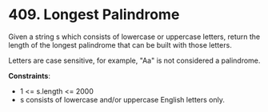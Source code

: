 # 409. Longest Palindrome

Given a string s which consists of lowercase or uppercase letters, return the length of the longest palindrome that can be built with those letters.

Letters are case sensitive, for example, "Aa" is not considered a palindrome.

**Constraints**:

- 1 <= s.length <= 2000
- s consists of lowercase and/or uppercase English letters only.